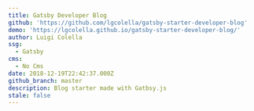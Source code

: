 ```yaml
---
title: Gatsby Developer Blog
github: 'https://github.com/lgcolella/gatsby-starter-developer-blog'
demo: 'https://lgcolella.github.io/gatsby-starter-developer-blog/'
author: Luigi Colella
ssg:
  - Gatsby
cms:
  - No Cms
date: 2018-12-19T22:42:37.000Z
github_branch: master
description: Blog starter made with Gatbsy.js
stale: false
---
```

